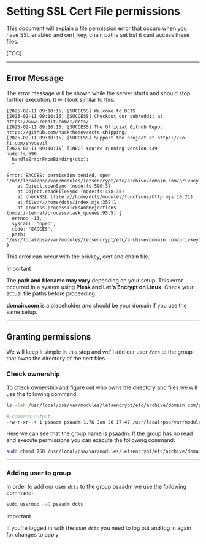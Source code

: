 # Setting SSL Cert File permissions

This document will explain a file permission error that occurs when you have SSL enabled and cert, key, chain paths set but it cant access these files.

[TOC]

------

## Error Message

The error message will be shown while the server starts and should stop further execution. It will look similar to this:

```
[2025-02-11 09:10:15] [SUCCESS] Welcome to DCTS
[2025-02-11 09:10:15] [SUCCESS] Checkout our subreddit at https://www.reddit.com/r/dcts/
[2025-02-11 09:10:15] [SUCCESS] The Official Github Repo: https://github.com/hackthedev/dcts-shipping/
[2025-02-11 09:10:15] [SUCCESS] Support the project at https://ko-fi.com/shydevil
[2025-02-11 09:10:15] [INFO] You're running version 449
node:fs:590
  handleErrorFromBinding(ctx);
  ^

Error: EACCES: permission denied, open '/usr/local/psa/var/modules/letsencrypt/etc/archive/domain.com/privkey.pem'
    at Object.openSync (node:fs:590:3)
    at Object.readFileSync (node:fs:458:35)
    at checkSSL (file:///home/dcts/modules/functions/http.mjs:10:21)
    at file:///home/dcts/index.mjs:352:1
    at process.processTicksAndRejections (node:internal/process/task_queues:95:5) {
  errno: -13,
  syscall: 'open',
  code: 'EACCES',
  path: '/usr/local/psa/var/modules/letsencrypt/etc/archive/domain.com/privkey10.pem'
}

```

This error can occur with the privkey, cert and chain file. 

> [!IMPORTANT]
>
> The **path and filename may vary** depending on your setup. This error occurred in a system using **Plesk and Let's Encrypt on Linux**. Check your actual file paths before proceeding.
>
> **domain.com** is a placeholder and should be your domain if you use the same setup.

------

## Granting permissions

We will keep it simple in this step and we'll add our user *`dcts`* to the group that owns the directory of the cert files.

### Check ownership

To check ownership and figure out who owns the directory and files we will use the following command:

```bash
ls -lah /usr/local/psa/var/modules/letsencrypt/etc/archive/domain.com/privkey.pem
```

```bash
# command output
-rw-r-xr--+ 1 psaadm psaadm 1.7K Jan 26 17:47 /usr/local/psa/var/modules/letsencrypt/etc/archive/domain.com/privkey.pem
```

Here we can see that the group name is psaadm. If the group has no read and execute permissions you can execute the following command:

```bash
sudo chmod 750 /usr/local/psa/var/modules/letsencrypt/etc/archive/domain.com/
```

------

### Adding user to group

In order to add our user *`dcts`* to the group psaadm we use the following command:

```bash
sudo usermod -aG psaadm dcts
```

> [!Important]
>
> If you're logged in with the user *`dcts`* you need to log out and log in again for changes to apply

[^acl]: Access Control List

